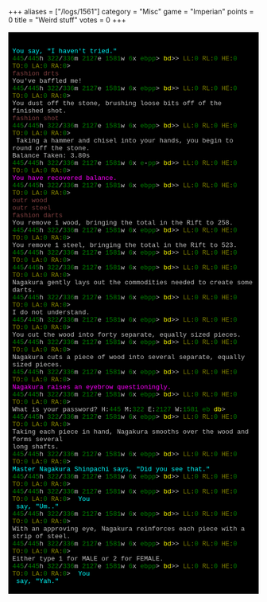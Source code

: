 +++
aliases = ["/logs/1561"]
category = "Misc"
game = "Imperian"
points = 0
title = "Weird stuff"
votes = 0
+++

<!-- Produced by MUSHclient v 4.73 - www.mushclient.com -->
<table border=0 cellpadding=5 bgcolor="#000000">
<tr><td>
<pre><code><font size=2 face="Fixedsys, FixedSys, Lucida Console, Courier New, Courier"><font color="#0">
</font><font color="#00FFFF">You say, &quot;I haven't tried.&quot;
</font><font color="#008000">445</font><font color="#C0C0C0">/</font><font color="#008000">445</font><font color="#C0C0C0">h </font><font color="#008000">322</font><font color="#C0C0C0">/</font><font color="#008000">336</font><font color="#C0C0C0">m </font><font color="#008000">2127</font><font color="#C0C0C0">e </font><font color="#008000">1581</font><font color="#C0C0C0">w </font><font color="#008000">6</font><font color="#C0C0C0">x </font><font color="#008000">ebpp</font><font color="#C0C0C0">&gt; </font><font color="#FFFF00">bd</font><font color="#C0C0C0">&gt;&gt; </font><font color="#808000">LL:</font><font color="#008000">0 </font><font color="#808000">RL:</font><font color="#008000">0 </font><font color="#808000">HE:</font><font color="#008000">0 </font><font color="#808000">TO:</font><font color="#008000">0 </font><font color="#808000">LA:</font><font color="#008000">0 </font><font color="#808000">RA:</font><font color="#008000">0</font><font color="#C0C0C0">&gt;  
</font><font color="#804040">fashion drts
</font><font color="#C0C0C0">You've baffled me!
</font><font color="#008000">445</font><font color="#C0C0C0">/</font><font color="#008000">445</font><font color="#C0C0C0">h </font><font color="#008000">322</font><font color="#C0C0C0">/</font><font color="#008000">336</font><font color="#C0C0C0">m </font><font color="#008000">2127</font><font color="#C0C0C0">e </font><font color="#008000">1581</font><font color="#C0C0C0">w </font><font color="#008000">6</font><font color="#C0C0C0">x </font><font color="#008000">ebpp</font><font color="#C0C0C0">&gt; </font><font color="#FFFF00">bd</font><font color="#C0C0C0">&gt;&gt; </font><font color="#808000">LL:</font><font color="#008000">0 </font><font color="#808000">RL:</font><font color="#008000">0 </font><font color="#808000">HE:</font><font color="#008000">0 </font><font color="#808000">TO:</font><font color="#008000">0 </font><font color="#808000">LA:</font><font color="#008000">0 </font><font color="#808000">RA:</font><font color="#008000">0</font><font color="#C0C0C0">&gt;  
You dust off the stone, brushing loose bits off of the finished shot.
</font><font color="#804040">fashion shot
</font><font color="#008000">445</font><font color="#C0C0C0">/</font><font color="#008000">445</font><font color="#C0C0C0">h </font><font color="#008000">322</font><font color="#C0C0C0">/</font><font color="#008000">336</font><font color="#C0C0C0">m </font><font color="#008000">2127</font><font color="#C0C0C0">e </font><font color="#008000">1581</font><font color="#C0C0C0">w </font><font color="#008000">6</font><font color="#C0C0C0">x </font><font color="#008000">ebpp</font><font color="#C0C0C0">&gt; </font><font color="#FFFF00">bd</font><font color="#C0C0C0">&gt;&gt; </font><font color="#808000">LL:</font><font color="#008000">0 </font><font color="#808000">RL:</font><font color="#008000">0 </font><font color="#808000">HE:</font><font color="#008000">0 </font><font color="#808000">TO:</font><font color="#008000">0 </font><font color="#808000">LA:</font><font color="#008000">0 </font><font color="#808000">RA:</font><font color="#008000">0</font><font color="#C0C0C0">&gt; 
 Taking a hammer and chisel into your hands, you begin to round off the stone.
Balance Taken: 3.80s
</font><font color="#008000">445</font><font color="#C0C0C0">/</font><font color="#008000">445</font><font color="#C0C0C0">h </font><font color="#008000">322</font><font color="#C0C0C0">/</font><font color="#008000">336</font><font color="#C0C0C0">m </font><font color="#008000">2127</font><font color="#C0C0C0">e </font><font color="#008000">1581</font><font color="#C0C0C0">w </font><font color="#008000">6</font><font color="#C0C0C0">x </font><font color="#008000">e</font><font color="#C0C0C0">-</font><font color="#008000">pp</font><font color="#C0C0C0">&gt; </font><font color="#FFFF00">bd</font><font color="#C0C0C0">&gt;&gt; </font><font color="#808000">LL:</font><font color="#008000">0 </font><font color="#808000">RL:</font><font color="#008000">0 </font><font color="#808000">HE:</font><font color="#008000">0 </font><font color="#808000">TO:</font><font color="#008000">0 </font><font color="#808000">LA:</font><font color="#008000">0 </font><font color="#808000">RA:</font><font color="#008000">0</font><font color="#C0C0C0">&gt;  
</font><font color="#FF00FF">You have recovered balance.
</font><font color="#008000">445</font><font color="#C0C0C0">/</font><font color="#008000">445</font><font color="#C0C0C0">h </font><font color="#008000">322</font><font color="#C0C0C0">/</font><font color="#008000">336</font><font color="#C0C0C0">m </font><font color="#008000">2127</font><font color="#C0C0C0">e </font><font color="#008000">1581</font><font color="#C0C0C0">w </font><font color="#008000">6</font><font color="#C0C0C0">x </font><font color="#008000">ebpp</font><font color="#C0C0C0">&gt; </font><font color="#FFFF00">bd</font><font color="#C0C0C0">&gt;&gt; </font><font color="#808000">LL:</font><font color="#008000">0 </font><font color="#808000">RL:</font><font color="#008000">0 </font><font color="#808000">HE:</font><font color="#008000">0 </font><font color="#808000">TO:</font><font color="#008000">0 </font><font color="#808000">LA:</font><font color="#008000">0 </font><font color="#808000">RA:</font><font color="#008000">0</font><font color="#C0C0C0">&gt;  
</font><font color="#804040">outr wood 
outr steel
fashion darts
</font><font color="#C0C0C0">You remove 1 wood, bringing the total in the Rift to 258.
</font><font color="#008000">445</font><font color="#C0C0C0">/</font><font color="#008000">445</font><font color="#C0C0C0">h </font><font color="#008000">322</font><font color="#C0C0C0">/</font><font color="#008000">336</font><font color="#C0C0C0">m </font><font color="#008000">2127</font><font color="#C0C0C0">e </font><font color="#008000">1581</font><font color="#C0C0C0">w </font><font color="#008000">6</font><font color="#C0C0C0">x </font><font color="#008000">ebpp</font><font color="#C0C0C0">&gt; </font><font color="#FFFF00">bd</font><font color="#C0C0C0">&gt;&gt; </font><font color="#808000">LL:</font><font color="#008000">0 </font><font color="#808000">RL:</font><font color="#008000">0 </font><font color="#808000">HE:</font><font color="#008000">0 </font><font color="#808000">TO:</font><font color="#008000">0 </font><font color="#808000">LA:</font><font color="#008000">0 </font><font color="#808000">RA:</font><font color="#008000">0</font><font color="#C0C0C0">&gt;  
You remove 1 steel, bringing the total in the Rift to 523.
</font><font color="#008000">445</font><font color="#C0C0C0">/</font><font color="#008000">445</font><font color="#C0C0C0">h </font><font color="#008000">322</font><font color="#C0C0C0">/</font><font color="#008000">336</font><font color="#C0C0C0">m </font><font color="#008000">2127</font><font color="#C0C0C0">e </font><font color="#008000">1581</font><font color="#C0C0C0">w </font><font color="#008000">6</font><font color="#C0C0C0">x </font><font color="#008000">ebpp</font><font color="#C0C0C0">&gt; </font><font color="#FFFF00">bd</font><font color="#C0C0C0">&gt;&gt; </font><font color="#808000">LL:</font><font color="#008000">0 </font><font color="#808000">RL:</font><font color="#008000">0 </font><font color="#808000">HE:</font><font color="#008000">0 </font><font color="#808000">TO:</font><font color="#008000">0 </font><font color="#808000">LA:</font><font color="#008000">0 </font><font color="#808000">RA:</font><font color="#008000">0</font><font color="#C0C0C0">&gt;  
</font><font color="#008000">445</font><font color="#C0C0C0">/</font><font color="#008000">445</font><font color="#C0C0C0">h </font><font color="#008000">322</font><font color="#C0C0C0">/</font><font color="#008000">336</font><font color="#C0C0C0">m </font><font color="#008000">2127</font><font color="#C0C0C0">e </font><font color="#008000">1581</font><font color="#C0C0C0">w </font><font color="#008000">6</font><font color="#C0C0C0">x </font><font color="#008000">ebpp</font><font color="#C0C0C0">&gt; </font><font color="#FFFF00">bd</font><font color="#C0C0C0">&gt;&gt; </font><font color="#808000">LL:</font><font color="#008000">0 </font><font color="#808000">RL:</font><font color="#008000">0 </font><font color="#808000">HE:</font><font color="#008000">0 </font><font color="#808000">TO:</font><font color="#008000">0 </font><font color="#808000">LA:</font><font color="#008000">0 </font><font color="#808000">RA:</font><font color="#008000">0</font><font color="#C0C0C0">&gt;  
Nagakura gently lays out the commodities needed to create some darts.
</font><font color="#008000">445</font><font color="#C0C0C0">/</font><font color="#008000">445</font><font color="#C0C0C0">h </font><font color="#008000">322</font><font color="#C0C0C0">/</font><font color="#008000">336</font><font color="#C0C0C0">m </font><font color="#008000">2127</font><font color="#C0C0C0">e </font><font color="#008000">1581</font><font color="#C0C0C0">w </font><font color="#008000">6</font><font color="#C0C0C0">x </font><font color="#008000">ebpp</font><font color="#C0C0C0">&gt; </font><font color="#FFFF00">bd</font><font color="#C0C0C0">&gt;&gt; </font><font color="#808000">LL:</font><font color="#008000">0 </font><font color="#808000">RL:</font><font color="#008000">0 </font><font color="#808000">HE:</font><font color="#008000">0 </font><font color="#808000">TO:</font><font color="#008000">0 </font><font color="#808000">LA:</font><font color="#008000">0 </font><font color="#808000">RA:</font><font color="#008000">0</font><font color="#C0C0C0">&gt;  
I do not understand.
</font><font color="#008000">445</font><font color="#C0C0C0">/</font><font color="#008000">445</font><font color="#C0C0C0">h </font><font color="#008000">322</font><font color="#C0C0C0">/</font><font color="#008000">336</font><font color="#C0C0C0">m </font><font color="#008000">2127</font><font color="#C0C0C0">e </font><font color="#008000">1581</font><font color="#C0C0C0">w </font><font color="#008000">6</font><font color="#C0C0C0">x </font><font color="#008000">ebpp</font><font color="#C0C0C0">&gt; </font><font color="#FFFF00">bd</font><font color="#C0C0C0">&gt;&gt; </font><font color="#808000">LL:</font><font color="#008000">0 </font><font color="#808000">RL:</font><font color="#008000">0 </font><font color="#808000">HE:</font><font color="#008000">0 </font><font color="#808000">TO:</font><font color="#008000">0 </font><font color="#808000">LA:</font><font color="#008000">0 </font><font color="#808000">RA:</font><font color="#008000">0</font><font color="#C0C0C0">&gt;  
You cut the wood into forty separate, equally sized pieces.
</font><font color="#008000">445</font><font color="#C0C0C0">/</font><font color="#008000">445</font><font color="#C0C0C0">h </font><font color="#008000">322</font><font color="#C0C0C0">/</font><font color="#008000">336</font><font color="#C0C0C0">m </font><font color="#008000">2127</font><font color="#C0C0C0">e </font><font color="#008000">1581</font><font color="#C0C0C0">w </font><font color="#008000">6</font><font color="#C0C0C0">x </font><font color="#008000">ebpp</font><font color="#C0C0C0">&gt; </font><font color="#FFFF00">bd</font><font color="#C0C0C0">&gt;&gt; </font><font color="#808000">LL:</font><font color="#008000">0 </font><font color="#808000">RL:</font><font color="#008000">0 </font><font color="#808000">HE:</font><font color="#008000">0 </font><font color="#808000">TO:</font><font color="#008000">0 </font><font color="#808000">LA:</font><font color="#008000">0 </font><font color="#808000">RA:</font><font color="#008000">0</font><font color="#C0C0C0">&gt;  
Nagakura cuts a piece of wood into several separate, equally sized pieces.
</font><font color="#008000">445</font><font color="#C0C0C0">/</font><font color="#008000">445</font><font color="#C0C0C0">h </font><font color="#008000">322</font><font color="#C0C0C0">/</font><font color="#008000">336</font><font color="#C0C0C0">m </font><font color="#008000">2127</font><font color="#C0C0C0">e </font><font color="#008000">1581</font><font color="#C0C0C0">w </font><font color="#008000">6</font><font color="#C0C0C0">x </font><font color="#008000">ebpp</font><font color="#C0C0C0">&gt; </font><font color="#FFFF00">bd</font><font color="#C0C0C0">&gt;&gt; </font><font color="#808000">LL:</font><font color="#008000">0 </font><font color="#808000">RL:</font><font color="#008000">0 </font><font color="#808000">HE:</font><font color="#008000">0 </font><font color="#808000">TO:</font><font color="#008000">0 </font><font color="#808000">LA:</font><font color="#008000">0 </font><font color="#808000">RA:</font><font color="#008000">0</font><font color="#C0C0C0">&gt;  
</font><font color="#FF00FF">Nagakura raises an eyebrow questioningly.
</font><font color="#008000">445</font><font color="#C0C0C0">/</font><font color="#008000">445</font><font color="#C0C0C0">h </font><font color="#008000">322</font><font color="#C0C0C0">/</font><font color="#008000">336</font><font color="#C0C0C0">m </font><font color="#008000">2127</font><font color="#C0C0C0">e </font><font color="#008000">1581</font><font color="#C0C0C0">w </font><font color="#008000">6</font><font color="#C0C0C0">x </font><font color="#008000">ebpp</font><font color="#C0C0C0">&gt; </font><font color="#FFFF00">bd</font><font color="#C0C0C0">&gt;&gt; </font><font color="#808000">LL:</font><font color="#008000">0 </font><font color="#808000">RL:</font><font color="#008000">0 </font><font color="#808000">HE:</font><font color="#008000">0 </font><font color="#808000">TO:</font><font color="#008000">0 </font><font color="#808000">LA:</font><font color="#008000">0 </font><font color="#808000">RA:</font><font color="#008000">0</font><font color="#C0C0C0">&gt;  
What is your password? H:</font><font color="#008000">445</font><font color="#C0C0C0"> M:</font><font color="#008000">322</font><font color="#C0C0C0"> E:</font><font color="#008000">2127</font><font color="#C0C0C0"> W:</font><font color="#008000">1581</font><font color="#C0C0C0"> </font><font color="#008000">eb</font><font color="#C0C0C0"> </font><font color="#FFFF00">db</font><font color="#C0C0C0">&gt; 
</font><font color="#008000">445</font><font color="#C0C0C0">/</font><font color="#008000">445</font><font color="#C0C0C0">h </font><font color="#008000">322</font><font color="#C0C0C0">/</font><font color="#008000">336</font><font color="#C0C0C0">m </font><font color="#008000">2127</font><font color="#C0C0C0">e </font><font color="#008000">1581</font><font color="#C0C0C0">w </font><font color="#008000">6</font><font color="#C0C0C0">x </font><font color="#008000">ebpp</font><font color="#C0C0C0">&gt; </font><font color="#FFFF00">bd</font><font color="#C0C0C0">&gt;&gt; </font><font color="#808000">LL:</font><font color="#008000">0 </font><font color="#808000">RL:</font><font color="#008000">0 </font><font color="#808000">HE:</font><font color="#008000">0 </font><font color="#808000">TO:</font><font color="#008000">0 </font><font color="#808000">LA:</font><font color="#008000">0 </font><font color="#808000">RA:</font><font color="#008000">0</font><font color="#C0C0C0">&gt;  
Taking each piece in hand, Nagakura smooths over the wood and forms several 
long shafts.
</font><font color="#008000">445</font><font color="#C0C0C0">/</font><font color="#008000">445</font><font color="#C0C0C0">h </font><font color="#008000">322</font><font color="#C0C0C0">/</font><font color="#008000">336</font><font color="#C0C0C0">m </font><font color="#008000">2127</font><font color="#C0C0C0">e </font><font color="#008000">1581</font><font color="#C0C0C0">w </font><font color="#008000">6</font><font color="#C0C0C0">x </font><font color="#008000">ebpp</font><font color="#C0C0C0">&gt; </font><font color="#FFFF00">bd</font><font color="#C0C0C0">&gt;&gt; </font><font color="#808000">LL:</font><font color="#008000">0 </font><font color="#808000">RL:</font><font color="#008000">0 </font><font color="#808000">HE:</font><font color="#008000">0 </font><font color="#808000">TO:</font><font color="#008000">0 </font><font color="#808000">LA:</font><font color="#008000">0 </font><font color="#808000">RA:</font><font color="#008000">0</font><font color="#C0C0C0">&gt;  
</font><font color="#00FFFF">Master Nagakura Shinpachi says, &quot;Did you see that.&quot;
</font><font color="#008000">445</font><font color="#C0C0C0">/</font><font color="#008000">445</font><font color="#C0C0C0">h </font><font color="#008000">322</font><font color="#C0C0C0">/</font><font color="#008000">336</font><font color="#C0C0C0">m </font><font color="#008000">2127</font><font color="#C0C0C0">e </font><font color="#008000">1581</font><font color="#C0C0C0">w </font><font color="#008000">6</font><font color="#C0C0C0">x </font><font color="#008000">ebpp</font><font color="#C0C0C0">&gt; </font><font color="#FFFF00">bd</font><font color="#C0C0C0">&gt;&gt; </font><font color="#808000">LL:</font><font color="#008000">0 </font><font color="#808000">RL:</font><font color="#008000">0 </font><font color="#808000">HE:</font><font color="#008000">0 </font><font color="#808000">TO:</font><font color="#008000">0 </font><font color="#808000">LA:</font><font color="#008000">0 </font><font color="#808000">RA:</font><font color="#008000">0</font><font color="#C0C0C0">&gt;  
</font><font color="#008000">445</font><font color="#C0C0C0">/</font><font color="#008000">445</font><font color="#C0C0C0">h </font><font color="#008000">322</font><font color="#C0C0C0">/</font><font color="#008000">336</font><font color="#C0C0C0">m </font><font color="#008000">2127</font><font color="#C0C0C0">e </font><font color="#008000">1581</font><font color="#C0C0C0">w </font><font color="#008000">6</font><font color="#C0C0C0">x </font><font color="#008000">ebpp</font><font color="#C0C0C0">&gt; </font><font color="#FFFF00">bd</font><font color="#C0C0C0">&gt;&gt; </font><font color="#808000">LL:</font><font color="#008000">0 </font><font color="#808000">RL:</font><font color="#008000">0 </font><font color="#808000">HE:</font><font color="#008000">0 </font><font color="#808000">TO:</font><font color="#008000">0 </font><font color="#808000">LA:</font><font color="#008000">0 </font><font color="#808000">RA:</font><font color="#008000">0</font><font color="#C0C0C0">&gt;  </font><font color="#00FFFF">You
 say, &quot;Um..&quot;
</font><font color="#008000">445</font><font color="#C0C0C0">/</font><font color="#008000">445</font><font color="#C0C0C0">h </font><font color="#008000">322</font><font color="#C0C0C0">/</font><font color="#008000">336</font><font color="#C0C0C0">m </font><font color="#008000">2127</font><font color="#C0C0C0">e </font><font color="#008000">1581</font><font color="#C0C0C0">w </font><font color="#008000">6</font><font color="#C0C0C0">x </font><font color="#008000">ebpp</font><font color="#C0C0C0">&gt; </font><font color="#FFFF00">bd</font><font color="#C0C0C0">&gt;&gt; </font><font color="#808000">LL:</font><font color="#008000">0 </font><font color="#808000">RL:</font><font color="#008000">0 </font><font color="#808000">HE:</font><font color="#008000">0 </font><font color="#808000">TO:</font><font color="#008000">0 </font><font color="#808000">LA:</font><font color="#008000">0 </font><font color="#808000">RA:</font><font color="#008000">0</font><font color="#C0C0C0">&gt;  
With an approving eye, Nagakura reinforces each piece with a strip of steel.
</font><font color="#008000">445</font><font color="#C0C0C0">/</font><font color="#008000">445</font><font color="#C0C0C0">h </font><font color="#008000">322</font><font color="#C0C0C0">/</font><font color="#008000">336</font><font color="#C0C0C0">m </font><font color="#008000">2127</font><font color="#C0C0C0">e </font><font color="#008000">1581</font><font color="#C0C0C0">w </font><font color="#008000">6</font><font color="#C0C0C0">x </font><font color="#008000">ebpp</font><font color="#C0C0C0">&gt; </font><font color="#FFFF00">bd</font><font color="#C0C0C0">&gt;&gt; </font><font color="#808000">LL:</font><font color="#008000">0 </font><font color="#808000">RL:</font><font color="#008000">0 </font><font color="#808000">HE:</font><font color="#008000">0 </font><font color="#808000">TO:</font><font color="#008000">0 </font><font color="#808000">LA:</font><font color="#008000">0 </font><font color="#808000">RA:</font><font color="#008000">0</font><font color="#C0C0C0">&gt;  
Either type 1 for MALE or 2 for FEMALE.
</font><font color="#008000">445</font><font color="#C0C0C0">/</font><font color="#008000">445</font><font color="#C0C0C0">h </font><font color="#008000">322</font><font color="#C0C0C0">/</font><font color="#008000">336</font><font color="#C0C0C0">m </font><font color="#008000">2127</font><font color="#C0C0C0">e </font><font color="#008000">1581</font><font color="#C0C0C0">w </font><font color="#008000">6</font><font color="#C0C0C0">x </font><font color="#008000">ebpp</font><font color="#C0C0C0">&gt; </font><font color="#FFFF00">bd</font><font color="#C0C0C0">&gt;&gt; </font><font color="#808000">LL:</font><font color="#008000">0 </font><font color="#808000">RL:</font><font color="#008000">0 </font><font color="#808000">HE:</font><font color="#008000">0 </font><font color="#808000">TO:</font><font color="#008000">0 </font><font color="#808000">LA:</font><font color="#008000">0 </font><font color="#808000">RA:</font><font color="#008000">0</font><font color="#C0C0C0">&gt;  </font><font color="#00FFFF">You
 say, &quot;Yah.&quot;
</font></font></code></pre>
</td></tr></table>

